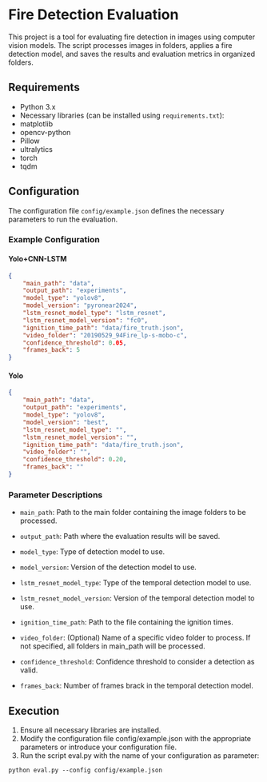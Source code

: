 # Fire Detection Evaluation

This project is a tool for evaluating fire detection in images using computer vision models. The script processes images in folders, applies a fire detection model, and saves the results and evaluation metrics in organized folders.

## Requirements

- Python 3.x
- Necessary libraries (can be installed using `requirements.txt`):
- matplotlib
- opencv-python
- Pillow
- ultralytics
- torch
- tqdm

## Configuration

The configuration file `config/example.json` defines the necessary parameters to run the evaluation.

### Example Configuration
#### Yolo+CNN-LSTM
```json
{
    "main_path": "data",
    "output_path": "experiments",
    "model_type": "yolov8",
    "model_version": "pyronear2024",
    "lstm_resnet_model_type": "lstm_resnet",
    "lstm_resnet_model_version": "fc0",
    "ignition_time_path": "data/fire_truth.json",
    "video_folder": "20190529_94Fire_lp-s-mobo-c",
    "confidence_threshold": 0.05,
    "frames_back": 5
}
```
#### Yolo
```json
{
    "main_path": "data",
    "output_path": "experiments",
    "model_type": "yolov8",
    "model_version": "best",
    "lstm_resnet_model_type": "",
    "lstm_resnet_model_version": "",
    "ignition_time_path": "data/fire_truth.json",
    "video_folder": "",
    "confidence_threshold": 0.20,
    "frames_back": ""
}
```
### Parameter Descriptions

- `main_path`: Path to the main folder containing the image folders to be processed.

- `output_path`: Path where the evaluation results will be saved.

- `model_type`: Type of detection model to use.

- `model_version`: Version of the detection model to use.

- `lstm_resnet_model_type`: Type of the temporal detection model to use.

- `lstm_resnet_model_version`: Version of the temporal detection model to use.

- `ignition_time_path`: Path to the file containing the ignition times.

- `video_folder`: (Optional) Name of a specific video folder to process. If not specified, all folders in main_path will be processed.

- `confidence_threshold`: Confidence threshold to consider a detection as valid.

- `frames_back`: Number of frames brack in the temporal detection model.

## Execution
1. Ensure all necessary libraries are installed.
2. Modify the configuration file config/example.json with the appropriate parameters or introduce your configuration file.
3. Run the script eval.py with the name of your configuration as parameter:
```batch
python eval.py --config config/example.json
```
